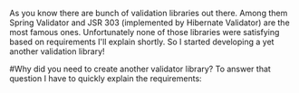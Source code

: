 As you know there are bunch of validation libraries out there. Among them Spring Validator and JSR 303 
(implemented by Hibernate Validator) are the most famous ones. Unfortunately none of those libraries were satisfying based on 
 requirements I'll explain shortly. So I started developing a yet another validation library!
 
 
#Why did you need to create another validator library?
To answer that question I have to quickly explain the requirements:

